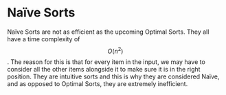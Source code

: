 # Naïve Sorts

Naïve Sorts are not as efficient as the upcoming Optimal Sorts. They all have a time complexity of $$O(n^2)$$. The reason for this is that for every item in the input, we may have to consider all the other items alongside it to make sure it is in the right position. They are intuitive sorts and this is why they are considered Naïve, and as opposed to Optimal Sorts, they are extremely inefficient.&#x20;
